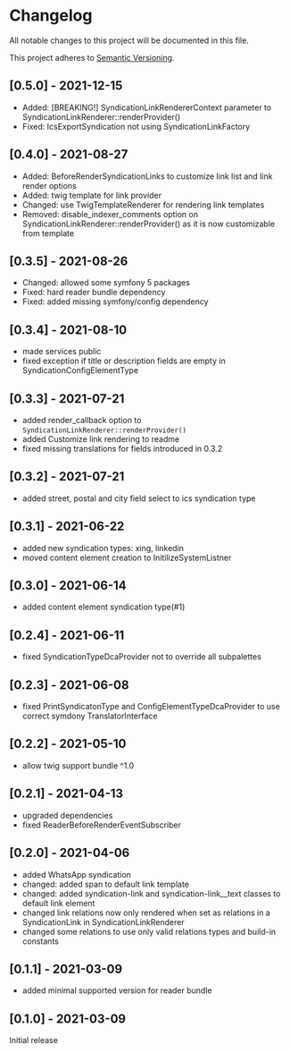 # Changelog
All notable changes to this project will be documented in this file. 

This project adheres to [Semantic Versioning](https://semver.org/spec/v2.0.0.html).

## [0.5.0] - 2021-12-15
- Added: [BREAKING!] SyndicationLinkRendererContext parameter to SyndicationLinkRenderer::renderProvider()
- Fixed: IcsExportSyndication not using SyndicationLinkFactory

## [0.4.0] - 2021-08-27
- Added: BeforeRenderSyndicationLinks to customize link list and link render options
- Added: twig template for link provider
- Changed: use TwigTemplateRenderer for rendering link templates
- Removed: disable_indexer_comments option on SyndicationLinkRenderer::renderProvider() as it is now customizable from template

## [0.3.5] - 2021-08-26
- Changed: allowed some symfony 5 packages
- Fixed: hard reader bundle dependency
- Fixed: added missing symfony/config dependency

## [0.3.4] - 2021-08-10
- made services public
- fixed exception if title or description fields are empty in SyndicationConfigElementType

## [0.3.3] - 2021-07-21
- added render_callback option to `SyndicationLinkRenderer::renderProvider()`
- added Customize link rendering to readme
- fixed missing translations for fields introduced in 0.3.2

## [0.3.2] - 2021-07-21
- added street, postal and city field select to ics syndication type

## [0.3.1] - 2021-06-22
- added new syndication types: xing, linkedin
- moved content element creation to InitilizeSystemListner

## [0.3.0] - 2021-06-14
- added content element syndication type(#1)

## [0.2.4] - 2021-06-11
- fixed SyndicationTypeDcaProvider not to override all subpalettes

## [0.2.3] - 2021-06-08
- fixed PrintSyndicatonType and ConfigElementTypeDcaProvider to use correct symdony TranslatorInterface

## [0.2.2] - 2021-05-10
- allow twig support bundle ^1.0

## [0.2.1] - 2021-04-13
- upgraded dependencies
- fixed ReaderBeforeRenderEventSubscriber

## [0.2.0] - 2021-04-06
- added WhatsApp syndication
- changed: added span to default link template
- changed: added syndication-link and syndication-link__text classes to default link element
- changed link relations now only rendered when set as relations in a SyndicationLink in SyndicationLinkRenderer
- changed some relations to use only valid relations types and build-in constants

## [0.1.1] - 2021-03-09
- added minimal supported version for reader bundle

## [0.1.0] - 2021-03-09
Initial release
